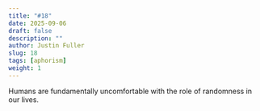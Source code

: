 ```yaml
---
title: "#18"
date: 2025-09-06
draft: false
description: ""
author: Justin Fuller
slug: 18
tags: [aphorism]
weight: 1
---
```


Humans are fundamentally uncomfortable with the role of randomness in our lives.
